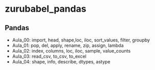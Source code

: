 # zurubabel_pandas
## Pandas 

- Aula_00: import, head, shape,loc, iloc, sort_values, filter, groupby
- Aula_01: pop, del, apply, rename, zip, assign, lambda
- Aula_02: index, columns, loc, iloc, sample, value_counts
- Aula_03: read_csv, to_csv, to_excel
- Aula_04: shape, info, describe, dtypes, astype